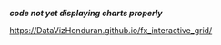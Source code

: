 ***code not yet displaying charts properly***

<https://DataVizHonduran.github.io/fx_interactive_grid/>
